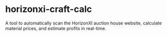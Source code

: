# horizonxi-craft-calc
A tool to automatically scan the HorizonXI auction house website, calculate material prices, and estimate profits in real-time.

